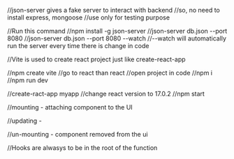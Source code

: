 
//json-server gives a fake server to interact with backend
//so, no need to install express, mongoose
//use only for testing purpose

//Run this command
//npm install -g json-server
//json-server db.json --port 8080
//json-server db.json --port 8080 --watch
//--watch will automatically run the server every time there is change in code


//Vite is used to create react project just like create-react-app


//npm create vite
//go to react than react
//open project in code
//npm i
//npm run dev


//create-ract-app myapp
//change react version to 17.0.2
//npm start


//mounting - attaching component to the UI

//updating - 

//un-mounting - component removed from the ui


//Hooks are alwasys to be in the root of the function